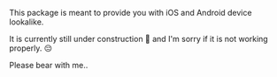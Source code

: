 This package is meant to provide you with iOS and Android device lookalike. 

It is currently still under construction 🚧 and I'm sorry if it is not working properly. 😔

Please bear with me..